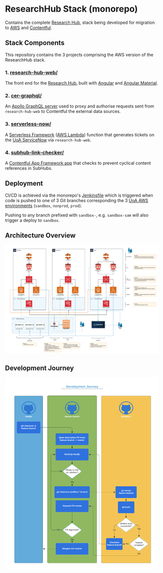# ResearchHub Stack (monorepo)
Contains the complete [Research Hub](https://research-hub.auckland.ac.nz/), stack being developed for migration to [AWS](http://aws.auckland.ac.nz/) and [Contentful](https://contentful.com/).

## Stack Components
This repository contains the 3 projects comprising the AWS version of the ResearchHub stack.

###  1. [research-hub-web/](research-hub-web/)
The front end for the [Research Hub](https://research-hub.auckland.ac.nz/), built with [Angular](https://angular.io/) and [Angular Material](https://material.angular.io/).

### 2. [cer-graphql/](cer-graphql/)
An [Apollo GraphQL server](https://www.apollographql.com/docs/apollo-server/) used to proxy and authorise requests sent from `research-hub-web` to Contentful the external data sources.

### 3. [serverless-now/](serverless-now/)
A [Serverless Framework](https://www.serverless.com/) ([AWS Lambda](https://aws.amazon.com/lambda/)) function that generates tickets on the [UoA ServiceNow](http://uoaprod.service-now.com/) via `research-hub-web`.

### 4. [subhub-link-checker/](subhub-link-checker/)
A [Contentful App Framework app](https://www.contentful.com/developers/docs/extensibility/app-framework/) that checks to prevent cyclical content references in SubHubs.
## Deployment
CI/CD is achieved via the monorepo's [Jenkinsfile](Jenkinsfile) which is triggered when code is pushed to one of 3 Git branches corresponding the 3 [UoA AWS environments](http://aws.auckland.ac.nz/) (`sandbox`, `nonprod`, `prod`). 

Pushing to any branch prefixed with `sandbox-`, e.g. `sandbox-sam` will also trigger a deploy to `sandbox`.

## Architecture Overview
![Architecture Overview](Architecture.png)

## Development Journey
![Development Journey](Development-Journey.png)